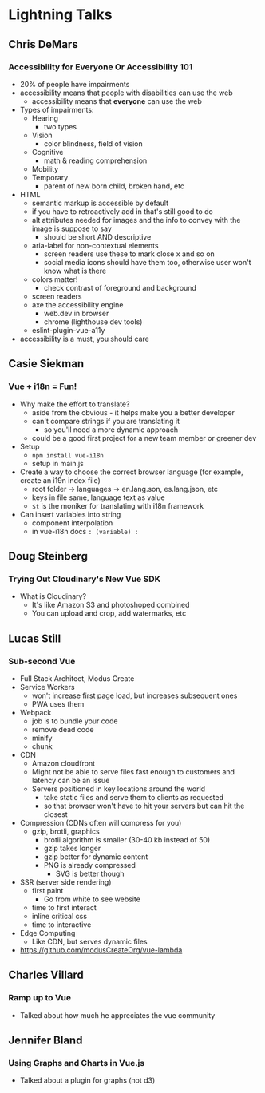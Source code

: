 # Lightning Talks

## Chris DeMars

### Accessibility for Everyone Or Accessibility 101

- 20% of people have impairments
- accessibility means that people with disabilities can use the web
  - accessibility means that **everyone** can use the web
- Types of impairments:
  - Hearing
    - two types
  - Vision
    - color blindness, field of vision
  - Cognitive
    - math & reading comprehension
  - Mobility
  - Temporary
    - parent of new born child, broken hand, etc
- HTML
  - semantic markup is accessible by default
  - if you have to retroactively add in that's still good to do
  - alt attributes needed for images and the info to convey with the image is suppose to say
    - should be short AND descriptive
  - aria-label for non-contextual elements
    - screen readers use these to mark close x and so on
    - social media icons should have them too, otherwise user won't know what is there
  - colors matter!
    - check contrast of foreground and background
  - screen readers
  - axe the accessibility engine
    - web.dev in browser
    - chrome (lighthouse dev tools)
  - eslint-plugin-vue-a11y
- accessibility is a must, you should care

## Casie Siekman

### Vue + i18n = Fun!

- Why make the effort to translate?
  - aside from the obvious - it helps make you a better developer
  - can't compare strings if you are translating it
    - so you'll need a more dynamic approach
  - could be a good first project for a new team member or greener dev
- Setup
  - `npm install vue-i18n`
  - setup in main.js
- Create a way to choose the correct browser language (for example, create an i19n index file)
  - root folder -> languages -> en.lang.son, es.lang.json, etc
  - keys in file same, language text as value
  - `$t` is the moniker for translating with i18n framework
- Can insert variables into string
  - component interpolation
  - in vue-i18n docs `: (variable) :`

## Doug Steinberg

### Trying Out Cloudinary's New Vue SDK

- What is Cloudinary? 
  - It's like Amazon S3 and photoshoped combined
  - You can upload and crop, add watermarks, etc

## Lucas Still

### Sub-second Vue

- Full Stack Architect, Modus Create
- Service Workers
  - won't increase first page load, but increases subsequent ones
  - PWA uses them
- Webpack
  - job is to bundle your code
  - remove dead code
  - minify
  - chunk
- CDN
  - Amazon cloudfront
  - Might not be able to serve files fast enough to customers and latency can be an issue
  - Servers positioned in key locations around the world
    - take static files and serve them to clients as requested
    - so that browser won't have to hit your servers but can hit the closest
- Compression (CDNs often will compress for you)
  - gzip, brotli, graphics
    - brotli algorithm is smaller (30-40 kb instead of 50)
    - gzip takes longer
    - gzip better for dynamic content
    - PNG is already compressed
      - SVG is better though
- SSR (server side rendering)
  - first paint
    - Go from white to see website
  - time to first interact
  - inline critical css
  - time to interactive
- Edge Computing
  - Like CDN, but serves dynamic files
- https://github.com/modusCreateOrg/vue-lambda

## Charles Villard

### Ramp up to Vue

- Talked about how much he appreciates the vue community

## Jennifer Bland

### Using Graphs and Charts in Vue.js

- Talked about a plugin for graphs (not d3)

